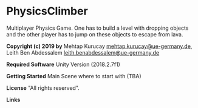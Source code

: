 # **PhysicsClimber**
Multiplayer Physics Game. 
One has to build a level with dropping objects and the other player has to jump on these objects to escape from lava.

**Copyright (c) 2019 by**
Mehtap Kurucay <mehtap.kurucay@ue-germany.de>, Leith Ben Abdessalem <leith.benabdessalem@ue-germany.de>

**Required Software**
Unity Version (2018.2.7f1)

**Getting Started**
Main Scene where to start with (TBA)

**License**
"All rights reserved".

**Links**
